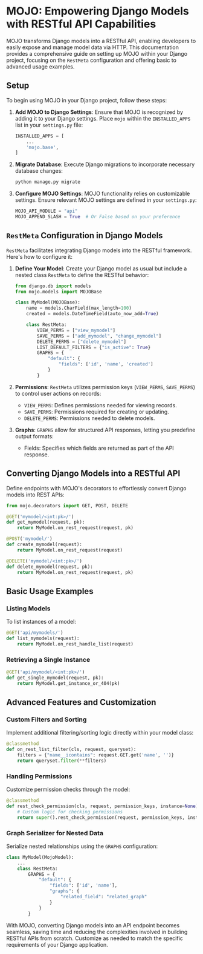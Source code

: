 # MOJO: Empowering Django Models with RESTful API Capabilities

MOJO transforms Django models into a RESTful API, enabling developers to easily expose and manage model data via HTTP. This documentation provides a comprehensive guide on setting up MOJO within your Django project, focusing on the `RestMeta` configuration and offering basic to advanced usage examples.

## Setup

To begin using MOJO in your Django project, follow these steps:

1. **Add MOJO to Django Settings**: Ensure that MOJO is recognized by adding it to your Django settings. Place `mojo` within the `INSTALLED_APPS` list in your `settings.py` file:

    ```python
    INSTALLED_APPS = [
        ...
        'mojo.base',
    ]
    ```

2. **Migrate Database**: Execute Django migrations to incorporate necessary database changes:

    ```bash
    python manage.py migrate
    ```

3. **Configure MOJO Settings**: MOJO functionality relies on customizable settings. Ensure relevant MOJO settings are defined in your `settings.py`:

    ```python
    MOJO_API_MODULE = "api"
    MOJO_APPEND_SLASH = True  # Or False based on your preference
    ```

## `RestMeta` Configuration in Django Models

`RestMeta` facilitates integrating Django models into the RESTful framework. Here's how to configure it:

1. **Define Your Model**: Create your Django model as usual but include a nested class `RestMeta` to define the RESTful behavior:

    ```python
    from django.db import models
    from mojo.models import MOJOBase

    class MyModel(MOJOBase):
        name = models.CharField(max_length=100)
        created = models.DateTimeField(auto_now_add=True)

        class RestMeta:
            VIEW_PERMS = ["view_mymodel"]
            SAVE_PERMS = ["add_mymodel", "change_mymodel"]
            DELETE_PERMS = ["delete_mymodel"]
            LIST_DEFAULT_FILTERS = {"is_active": True}
            GRAPHS = {
                "default": {
                    "fields": ['id', 'name', 'created']
                }
            }
    ```

2. **Permissions**: `RestMeta` utilizes permission keys (`VIEW_PERMS`, `SAVE_PERMS`) to control user actions on records:

    - `VIEW_PERMS`: Defines permissions needed for viewing records.
    - `SAVE_PERMS`: Permissions required for creating or updating.
    - `DELETE_PERMS`: Permissions needed to delete models.

3. **Graphs**: `GRAPHS` allow for structured API responses, letting you predefine output formats:

    - Fields: Specifies which fields are returned as part of the API response.

## Converting Django Models into a RESTful API

Define endpoints with MOJO's decorators to effortlessly convert Django models into REST APIs:

```python
from mojo.decorators import GET, POST, DELETE

@GET('mymodel/<int:pk>/')
def get_mymodel(request, pk):
    return MyModel.on_rest_request(request, pk)

@POST('mymodel/')
def create_mymodel(request):
    return MyModel.on_rest_request(request)

@DELETE('mymodel/<int:pk>/')
def delete_mymodel(request, pk):
    return MyModel.on_rest_request(request, pk)
```

## Basic Usage Examples

### Listing Models

To list instances of a model:

```python
@GET('api/mymodels/')
def list_mymodels(request):
    return MyModel.on_rest_handle_list(request)
```

### Retrieving a Single Instance

```python
@GET('api/mymodel/<int:pk>/')
def get_single_mymodel(request, pk):
    return MyModel.get_instance_or_404(pk)
```

## Advanced Features and Customization

### Custom Filters and Sorting

Implement additional filtering/sorting logic directly within your model class:

```python
@classmethod
def on_rest_list_filter(cls, request, queryset):
    filters = {"name__icontains": request.GET.get('name', '')}
    return queryset.filter(**filters)
```

### Handling Permissions

Customize permission checks through the model:

```python
@classmethod
def rest_check_permission(cls, request, permission_keys, instance=None):
    # Custom logic for checking permissions
    return super().rest_check_permission(request, permission_keys, instance)
```

### Graph Serializer for Nested Data

Serialize nested relationships using the `GRAPHS` configuration:

```python
class MyModel(MojoModel):
    ...
    class RestMeta:
        GRAPHS = {
            "default": {
                "fields": ['id', 'name'],
                "graphs": {
                    "related_field": "related_graph"
                }
            }
        }
```

With MOJO, converting Django models into an API endpoint becomes seamless, saving time and reducing the complexities involved in building RESTful APIs from scratch. Customize as needed to match the specific requirements of your Django application.
